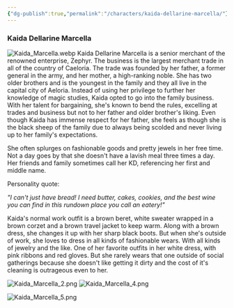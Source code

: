 ```yaml
---
{"dg-publish":true,"permalink":"/characters/kaida-dellarine-marcella/"}
---
```


### Kaida Dellarine Marcella
![Kaida_Marcella.webp](/img/user/Characters/Images/Kaida_Marcella.webp)
Kaida Dellarine Marcella is a senior merchant of the renowned enterprise, Zephyr. The business is the largest merchant trade in all of the country of Caeloria. The trade was founded by her father, a former general in the army, and her mother, a high-ranking noble. She has two older brothers and is the youngest in the family and they all live in the capital city of Aeloria. Instead of using her privilege to further her knowledge of magic studies, Kaida opted to go into the family business. With her talent for bargaining, she's known to bend the rules, excelling at trades and business but not to her father and older brother's liking. Even though Kaida has immense respect for her father, she feels as though she is the black sheep of the family due to always being scolded and never living up to her family's expectations. 

She often splurges on fashionable goods and pretty jewels in her free time. Not a day goes by that she doesn't have a lavish meal three times a day. Her friends and family sometimes call her KD, referencing her first and middle name. 

Personality quote: 

_"I can't just have bread! I need butter, cakes, cookies, and the best wine you can find in this rundown place you call an eatery!"_

Kaida's normal work outfit is a brown beret, white sweater wrapped in a brown corzet and a brown travel jacket to keep warm. Along with a brown dress, she changes it up with her sharp black boots. But when she's outside of work, she loves to dress in all kinds of fashionable wears. With all kinds of jewelry and the like. One of her favorite outfits in her white dress, with pink ribbons and red gloves. But she rarely wears that one outside of social gatherings because she doesn't like getting it dirty and the cost of it's cleaning is outrageous even to her.

![Kaida_Marcella_2.png](/img/user/Characters/Images/Kaida_Marcella_2.png)
![Kaida_Marcella_4.png](/img/user/Characters/Images/Kaida_Marcella_4.png)

![Kaida_Marcella_5.png](/img/user/Characters/Images/Kaida_Marcella_5.png)
